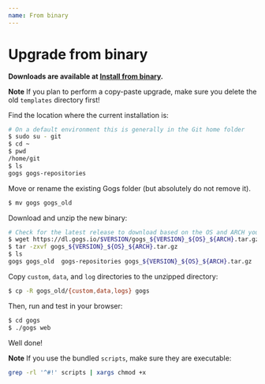 ```yaml
---
name: From binary
---
```


# Upgrade from binary

**Downloads are available at [Install from binary](/docs/installation/install_from_binary).**

**Note** If you plan to perform a copy-paste upgrade, make sure you delete the old `templates` directory first!

Find the location where the current installation is:

```bash
# On a default environment this is generally in the Git home folder
$ sudo su - git
$ cd ~
$ pwd
/home/git
$ ls
gogs gogs-repositories
```

Move or rename the existing Gogs folder (but absolutely do not remove it).

```bash
$ mv gogs gogs_old
```

Download and unzip the new binary:

```bash
# Check for the latest release to download based on the OS and ARCH you are running
$ wget https://dl.gogs.io/$VERSION/gogs_${VERSION}_${OS}_${ARCH}.tar.gz
$ tar -zxvf gogs_${VERSION}_${OS}_${ARCH}.tar.gz
$ ls
gogs gogs_old  gogs-repositories gogs_${VERSION}_${OS}_${ARCH}.tar.gz
```

Copy `custom`, `data`, and `log` directories to the unzipped directory:

```bash
$ cp -R gogs_old/{custom,data,logs} gogs
```

Then, run and test in your browser:

```bash
$ cd gogs
$ ./gogs web
```

Well done!

**Note** If you use the bundled `scripts`, make sure they are executable:

```bash
grep -rl '^#!' scripts | xargs chmod +x
```
